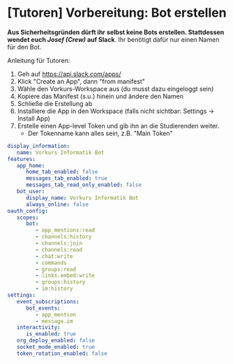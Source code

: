# [Tutoren] Vorbereitung: Bot erstellen

**Aus Sicherheitsgründen dürft ihr selbst keine Bots erstellen. Stattdessen wendet euch _Josef (Crew)_ auf Slack**. Ihr benötigt dafür nur einen Namen für den Bot.

Anleitung für Tutoren:

1. Geh auf https://api.slack.com/apps/
2. Klick "Create an App", dann "from manifest"
3. Wähle den Vorkurs-Workspace aus (du musst dazu eingeloggt sein)
4. Kopiere das Manifest (s.u.) hinein und ändere den Namen
5. Schließe die Erstellung ab
6. Installiere die App in den Workspace (falls nicht sichtbar: Settings -> Install App)
7. Erstelle einen App-level Token und gib ihn an die Studierenden weiter.
    - Der Tokenname kann alles sein, z.B. "Main Token"

```yaml
display_information:
   name: Vorkurs Informatik Bot
features:
   app_home:
      home_tab_enabled: false
      messages_tab_enabled: true
      messages_tab_read_only_enabled: false
   bot_user:
      display_name: Vorkurs Informatik Bot
      always_online: false
oauth_config:
   scopes:
      bot:
         - app_mentions:read
         - channels:history
         - channels:join
         - channels:read
         - chat:write
         - commands
         - groups:read
         - links.embed:write
         - groups:history
         - im:history
settings:
   event_subscriptions:
      bot_events:
         - app_mention
         - message.im
   interactivity:
      is_enabled: true
   org_deploy_enabled: false
   socket_mode_enabled: true
   token_rotation_enabled: false

```

